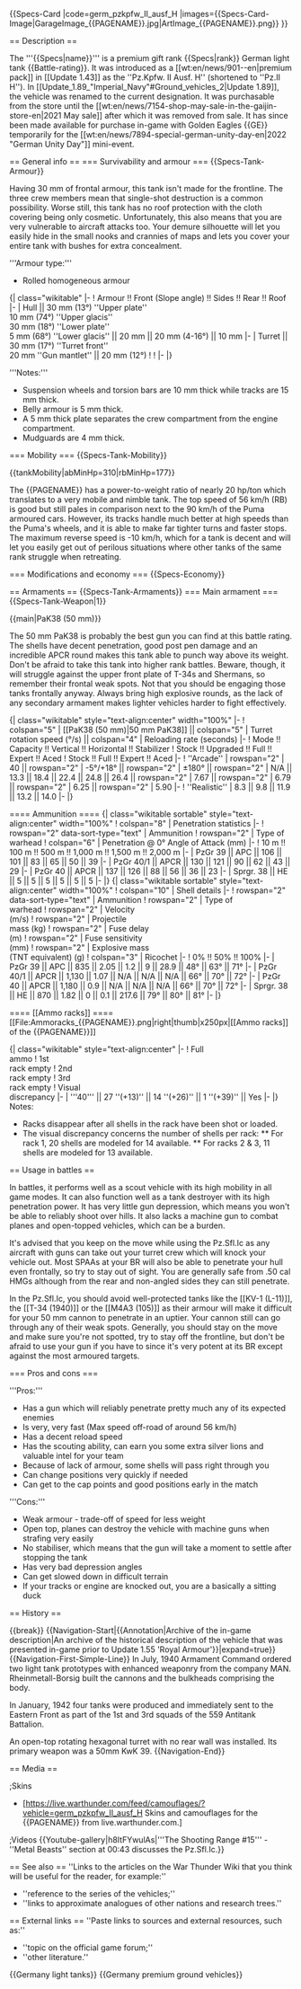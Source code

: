 {{Specs-Card
|code=germ_pzkpfw_II_ausf_H
|images={{Specs-Card-Image|GarageImage_{{PAGENAME}}.jpg|ArtImage_{{PAGENAME}}.png}}
}}

== Description ==
<!-- ''In the description, the first part should be about the history of the creation and combat usage of the vehicle, as well as its key features. In the second part, tell the reader about the ground vehicle in the game. Insert a screenshot of the vehicle, so that if the novice player does not remember the vehicle by name, he will immediately understand what kind of vehicle the article is talking about.'' -->
The '''{{Specs|name}}''' is a premium gift rank {{Specs|rank}} German light tank {{Battle-rating}}. It was introduced as a [[wt:en/news/901--en|premium pack]] in [[Update 1.43]] as the ''Pz.Kpfw. II Ausf. H'' (shortened to ''Pz.II H'').  In [[Update_1.89_"Imperial_Navy"#Ground_vehicles_2|Update 1.89]], the vehicle was renamed to the current designation. It was purchasable from the store until the [[wt:en/news/7154-shop-may-sale-in-the-gaijin-store-en|2021 May sale]] after which it was removed from sale. It has since been made available for purchase in-game with Golden Eagles {{GE}} temporarily for the [[wt:en/news/7894-special-german-unity-day-en|2022 "German Unity Day"]] mini-event.

== General info ==
=== Survivability and armour ===
{{Specs-Tank-Armour}}
<!-- ''Describe armour protection. Note the most well protected and key weak areas. Appreciate the layout of modules as well as the number and location of crew members. Is the level of armour protection sufficient, is the placement of modules helpful for survival in combat? If necessary use a visual template to indicate the most secure and weak zones of the armour.'' -->
Having 30 mm of frontal armour, this tank isn't made for the frontline. The three crew members mean that single-shot destruction is a common possibility. Worse still, this tank has no roof protection with the cloth covering being only cosmetic. Unfortunately, this also means that you are very vulnerable to aircraft attacks too. Your demure silhouette will let you easily hide in the small nooks and crannies of maps and lets you cover your entire tank with bushes for extra concealment.

'''Armour type:'''
* Rolled homogeneous armour

{| class="wikitable"
|-
! Armour !! Front (Slope angle) !! Sides !! Rear !! Roof
|-
| Hull || 30 mm (13°) ''Upper plate'' <br> 10 mm (74°) ''Upper glacis'' <br> 30 mm (18°) ''Lower plate'' <br> 5 mm (68°) ''Lower glacis'' || 20 mm || 20 mm (4-16°) || 10 mm
|-
| Turret || 30 mm (17°) ''Turret front'' <br> 20 mm ''Gun mantlet'' || 20 mm (12°)
!
!
|-
|}

'''Notes:'''
* Suspension wheels and torsion bars are 10 mm thick while tracks are 15 mm thick.
* Belly armour is 5 mm thick.
* A 5 mm thick plate separates the crew compartment from the engine compartment.
* Mudguards are 4 mm thick.

=== Mobility ===
{{Specs-Tank-Mobility}}
<!-- ''Write about the mobility of the ground vehicle. Estimate the specific power and manoeuvrability, as well as the maximum speed forwards and backwards.'' -->

{{tankMobility|abMinHp=310|rbMinHp=177}}

The {{PAGENAME}} has a power-to-weight ratio of nearly 20 hp/ton which translates to a very mobile and nimble tank. The top speed of 56 km/h (RB) is good but still pales in comparison next to the 90 km/h of the Puma armoured cars. However, its tracks handle much better at high speeds than the Puma's wheels, and it is able to make far tighter turns and faster stops. The maximum reverse speed is -10 km/h, which for a tank is decent and will let you easily get out of perilous situations where other tanks of the same rank struggle when retreating.

=== Modifications and economy ===
{{Specs-Economy}}

== Armaments ==
{{Specs-Tank-Armaments}}
=== Main armament ===
{{Specs-Tank-Weapon|1}}
<!-- ''Give the reader information about the characteristics of the main gun. Assess its effectiveness in a battle based on the reloading speed, ballistics and the power of shells. Do not forget about the flexibility of the fire, that is how quickly the cannon can be aimed at the target, open fire on it and aim at another enemy. Add a link to the main article on the gun: <code><nowiki>{{main|Name of the weapon}}</nowiki></code>. Describe in general terms the ammunition available for the main gun. Give advice on how to use them and how to fill the ammunition storage.'' -->
{{main|PaK38 (50 mm)}}

The 50 mm PaK38 is probably the best gun you can find at this battle rating. The shells have decent penetration, good post pen damage and an incredible APCR round makes this tank able to punch way above its weight. Don't be afraid to take this tank into higher rank battles. Beware, though, it will struggle against the upper front plate of T-34s and Shermans, so remember their frontal weak spots. Not that you should be engaging those tanks frontally anyway. Always bring high explosive rounds, as the lack of any secondary armament makes lighter vehicles harder to fight effectively.

{| class="wikitable" style="text-align:center" width="100%"
|-
! colspan="5" | [[PaK38 (50 mm)|50 mm PaK38]] || colspan="5" | Turret rotation speed (°/s) || colspan="4" | Reloading rate (seconds)
|-
! Mode !! Capacity !! Vertical !! Horizontal !! Stabilizer
! Stock !! Upgraded !! Full !! Expert !! Aced
! Stock !! Full !! Expert !! Aced
|-
! ''Arcade''
| rowspan="2" | 40 || rowspan="2" | -5°/+18° || rowspan="2" | ±180° || rowspan="2" | N/A || 13.3 || 18.4 || 22.4 || 24.8 || 26.4 || rowspan="2" | 7.67 || rowspan="2" | 6.79 || rowspan="2" | 6.25 || rowspan="2" | 5.90
|-
! ''Realistic''
| 8.3 || 9.8 || 11.9 || 13.2 || 14.0
|-
|}

==== Ammunition ====
{| class="wikitable sortable" style="text-align:center" width="100%"
! colspan="8" | Penetration statistics
|-
! rowspan="2" data-sort-type="text" | Ammunition
! rowspan="2" | Type of<br>warhead
! colspan="6" | Penetration @ 0° Angle of Attack (mm)
|-
! 10 m !! 100 m !! 500 m !! 1,000 m !! 1,500 m !! 2,000 m
|-
| PzGr 39 || APC || 106 || 101 || 83 || 65 || 50 || 39
|-
| PzGr 40/1 || APCR || 130 || 121 || 90 || 62 || 43 || 29
|-
| PzGr 40 || APCR || 137 || 126 || 88 || 56 || 36 || 23
|-
| Sprgr. 38 || HE || 5 || 5 || 5 || 5 || 5 || 5
|-
|}
{| class="wikitable sortable" style="text-align:center" width="100%"
! colspan="10" | Shell details
|-
! rowspan="2" data-sort-type="text" | Ammunition
! rowspan="2" | Type of<br>warhead
! rowspan="2" | Velocity<br>(m/s)
! rowspan="2" | Projectile<br>mass (kg)
! rowspan="2" | Fuse delay<br>(m)
! rowspan="2" | Fuse sensitivity<br>(mm)
! rowspan="2" | Explosive mass<br>(TNT equivalent) (g)
! colspan="3" | Ricochet
|-
! 0% !! 50% !! 100%
|-
| PzGr 39 || APC || 835 || 2.05 || 1.2 || 9 || 28.9 || 48° || 63° || 71°
|-
| PzGr 40/1 || APCR || 1,130 || 1.07 || N/A || N/A || N/A || 66° || 70° || 72°
|-
| PzGr 40 || APCR || 1,180 || 0.9 || N/A || N/A || N/A || 66° || 70° || 72°
|-
| Sprgr. 38 || HE || 870 || 1.82 || 0 || 0.1 || 217.6 || 79° || 80° || 81°
|-
|}

==== [[Ammo racks]] ====
[[File:Ammoracks_{{PAGENAME}}.png|right|thumb|x250px|[[Ammo racks]] of the {{PAGENAME}}]]
<!-- '''Last updated: 1.101.1.16''' -->
{| class="wikitable" style="text-align:center"
|-
! Full<br>ammo
! 1st<br>rack empty
! 2nd<br>rack empty
! 3rd<br>rack empty
! Visual<br>discrepancy
|-
| '''40''' || 27 ''(+13)'' || 14 ''(+26)'' || 1 ''(+39)'' || Yes
|-
|}
Notes:

* Racks disappear after all shells in the rack have been shot or loaded.
* The visual discrepancy concerns the number of shells per rack:
** For rack 1, 20 shells are modeled for 14 available.
** For racks 2 & 3, 11 shells are modeled for 13 available.

== Usage in battles ==
<!-- ''Describe the tactics of playing in the vehicle, the features of using vehicles in the team and advice on tactics. Refrain from creating a "guide" - do not impose a single point of view but instead give the reader food for thought. Describe the most dangerous enemies and give recommendations on fighting them. If necessary, note the specifics of the game in different modes (AB, RB, SB).'' -->
In battles, it performs well as a scout vehicle with its high mobility in all game modes. It can also function well as a tank destroyer with its high penetration power. It has very little gun depression, which means you won't be able to reliably shoot over hills. It also lacks a machine gun to combat planes and open-topped vehicles, which can be a burden.

It's advised that you keep on the move while using the Pz.Sfl.Ic as any aircraft with guns can take out your turret crew which will knock your vehicle out. Most SPAAs at your BR will also be able to penetrate your hull even frontally, so try to stay out of sight. You are generally safe from .50 cal HMGs although from the rear and non-angled sides they can still penetrate.

In the Pz.Sfl.Ic, you should avoid well-protected tanks like the [[KV-1 (L-11)]], the [[T-34 (1940)]] or the [[M4A3 (105)]] as their armour will make it difficult for your 50 mm cannon to penetrate in an uptier. Your cannon still can go through any of their weak spots. Generally, you should stay on the move and make sure you're not spotted, try to stay off the frontline, but don't be afraid to use your gun if you have to since it's very potent at its BR except against the most armoured targets.

=== Pros and cons ===
<!-- ''Summarise and briefly evaluate the vehicle in terms of its characteristics and combat effectiveness. Mark its pros and cons in a bulleted list. Try not to use more than 6 points for each of the characteristics. Avoid using categorical definitions such as "bad", "good" and the like - use substitutions with softer forms such as "inadequate" and "effective".'' -->

'''Pros:'''

* Has a gun which will reliably penetrate pretty much any of its expected enemies
* Is very, very fast (Max speed off-road of around 56 km/h)
* Has a decent reload speed
* Has the scouting ability, can earn you some extra silver lions and valuable intel for your team
* Because of lack of armour, some shells will pass right through you
* Can change positions very quickly if needed
* Can get to the cap points and good positions early in the match

'''Cons:'''

* Weak armour - trade-off of speed for less weight
* Open top, planes can destroy the vehicle with machine guns when strafing very easily
* No stabiliser, which means that the gun will take a moment to settle after stopping the tank
* Has very bad depression angles
* Can get slowed down in difficult terrain
* If your tracks or engine are knocked out, you are a basically a sitting duck

== History ==
<!-- ''Describe the history of the creation and combat usage of the vehicle in more detail than in the introduction. If the historical reference turns out to be too long, take it to a separate article, taking a link to the article about the vehicle and adding a block "/History" (example: <nowiki>https://wiki.warthunder.com/(Vehicle-name)/History</nowiki>) and add a link to it here using the <code>main</code> template. Be sure to reference text and sources by using <code><nowiki><ref></ref></nowiki></code>, as well as adding them at the end of the article with <code><nowiki><references /></nowiki></code>. This section may also include the vehicle's dev blog entry (if applicable) and the in-game encyclopedia description (under <code><nowiki>=== In-game description ===</nowiki></code>, also if applicable).'' -->

{{break}}
{{Navigation-Start|{{Annotation|Archive of the in-game description|An archive of the historical description of the vehicle that was presented in-game prior to Update 1.55 'Royal Armour'}}|expand=true}}
{{Navigation-First-Simple-Line}}
In July, 1940 Armament Command ordered two light tank prototypes with enhanced weaponry from the company MAN. Rheinmetall-Borsig built the cannons and the bulkheads comprising the body.

In January, 1942 four tanks were produced and immediately sent to the Eastern Front as part of the 1st and 3rd squads of the 559 Antitank Battalion.

An open-top rotating hexagonal turret with no rear wall was installed. Its primary weapon was a 50mm KwK 39.
{{Navigation-End}}

== Media ==
<!-- ''Excellent additions to the article would be video guides, screenshots from the game, and photos.'' -->

;Skins

* [https://live.warthunder.com/feed/camouflages/?vehicle=germ_pzkpfw_II_ausf_H Skins and camouflages for the {{PAGENAME}} from live.warthunder.com.]

;Videos
{{Youtube-gallery|h8ItFYwulAs|'''The Shooting Range #15''' - ''Metal Beasts'' section at 00:43 discusses the Pz.Sfl.Ic.}}

== See also ==
''Links to the articles on the War Thunder Wiki that you think will be useful for the reader, for example:''

* ''reference to the series of the vehicles;''
* ''links to approximate analogues of other nations and research trees.''

== External links ==
''Paste links to sources and external resources, such as:''

* ''topic on the official game forum;''
* ''other literature.''

{{Germany light tanks}}
{{Germany premium ground vehicles}}